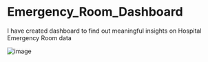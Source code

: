 # Emergency_Room_Dashboard

I have created dashboard to find out meaningful insights on Hospital Emergency Room data

![image](https://github.com/user-attachments/assets/d9ccf571-fd10-4500-823f-d5b538f4e15d)

